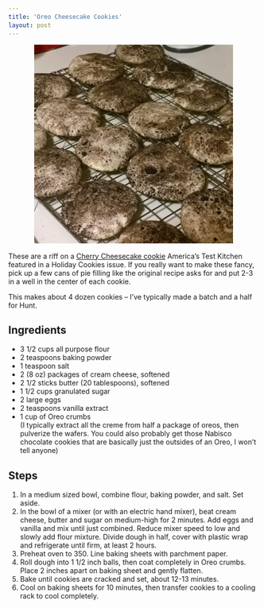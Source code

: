 ```yaml
---
title: 'Oreo Cheesecake Cookies'
layout: post
---
```


<p align="center"><img src="/wp-content/uploads/2021/01/oreo-cheesecake.jpg" width=400></p>

These are a riff on a [Cherry Cheesecake cookie](https://www.confessionsofacookbookqueen.com/cherry-cheesecake-cookies/) America’s Test Kitchen featured in a Holiday Cookies issue. If you really want to make these fancy, pick up a few cans of pie filling like the original recipe asks for and put 2-3 in a well in the center of each cookie.

This makes about 4 dozen cookies – I’ve typically made a batch and a half for Hunt.

## Ingredients

- 3 1/2 cups all purpose flour
- 2 teaspoons baking powder
- 1 teaspoon salt
- 2 (8 oz) packages of cream cheese, softened
- 2 1/2 sticks butter (20 tablespoons), softened
- 1 1/2 cups granulated sugar
- 2 large eggs
- 2 teaspoons vanilla extract
- 1 cup of Oreo crumbs  
    (I typically extract all the creme from half a package of oreos, then pulverize the wafers. You could also probably get those Nabisco chocolate cookies that are basically just the outsides of an Oreo, I won’t tell anyone)

## Steps

1. In a medium sized bowl, combine flour, baking powder, and salt. Set aside.
2. In the bowl of a mixer (or with an electric hand mixer), beat cream cheese, butter and sugar on medium-high for 2 minutes. Add eggs and vanilla and mix until just combined. Reduce mixer speed to low and slowly add flour mixture. Divide dough in half, cover with plastic wrap and refrigerate until firm, at least 2 hours.
3. Preheat oven to 350. Line baking sheets with parchment paper.
4. Roll dough into 1 1/2 inch balls, then coat completely in Oreo crumbs. Place 2 inches apart on baking sheet and gently flatten.
5. Bake until cookies are cracked and set, about 12-13 minutes.
6. Cool on baking sheets for 10 minutes, then transfer cookies to a cooling rack to cool completely.